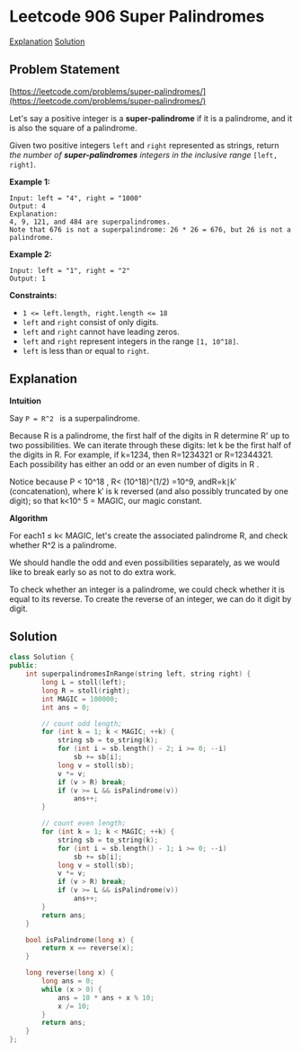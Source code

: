 # Leetcode 906 Super Palindromes

[Explanation](leetcode-906-super-palindromes.md#explanation)             [Solution](leetcode-906-super-palindromes.md#solution)

## Problem Statement

[https://leetcode.com/problems/super-palindromes/](https://leetcode.com/problems/super-palindromes/)

Let's say a positive integer is a **super-palindrome** if it is a palindrome, and it is also the square of a palindrome.

Given two positive integers `left` and `right` represented as strings, return _the number of **super-palindromes** integers in the inclusive range_ `[left, right]`.

**Example 1:**

```
Input: left = "4", right = "1000"
Output: 4
Explanation: 
4, 9, 121, and 484 are superpalindromes.
Note that 676 is not a superpalindrome: 26 * 26 = 676, but 26 is not a palindrome.
```

**Example 2:**

```
Input: left = "1", right = "2"
Output: 1
```

**Constraints:**

* `1 <= left.length, right.length <= 18`
* `left` and `right` consist of only digits.
* `left` and `right` cannot have leading zeros.
* `left` and `right` represent integers in the range `[1, 10^18]`.
* `left` is less than or equal to `right`.

## Explanation

**Intuition**

Say `P = R^2 ` is a superpalindrome.

Because R is a palindrome, the first half of the digits in R  determine R' up to two possibilities. We can iterate through these digits: let k be the first half of the digits in R. For example, if k=1234, then R=1234321 or R=12344321. Each possibility has either an odd or an even number of digits in R .

Notice because P < 10^18 , R< (10^18)^(1/2) ​=10^9, andR=k∣k′ (concatenation), where k′  is k reversed (and also possibly truncated by one digit); so that k<10^ 5 = MAGIC, our magic constant.

**Algorithm**

For each1 ≤ k< MAGIC, let's create the associated palindrome R, and check whether R^2 is a palindrome.

We should handle the odd and even possibilities separately, as we would like to break early so as not to do extra work.

To check whether an integer is a palindrome, we could check whether it is equal to its reverse. To create the reverse of an integer, we can do it digit by digit.

## Solution

```cpp
class Solution {
public:
    int superpalindromesInRange(string left, string right) {
        long L = stoll(left);
        long R = stoll(right);
        int MAGIC = 100000;
        int ans = 0;

        // count odd length;
        for (int k = 1; k < MAGIC; ++k) {
            string sb = to_string(k);
            for (int i = sb.length() - 2; i >= 0; --i)
                sb += sb[i];
            long v = stoll(sb);
            v *= v;
            if (v > R) break;
            if (v >= L && isPalindrome(v))
                ans++;
        }

        // count even length;
        for (int k = 1; k < MAGIC; ++k) {
            string sb = to_string(k);
            for (int i = sb.length() - 1; i >= 0; --i)
                sb += sb[i];
            long v = stoll(sb);
            v *= v;
            if (v > R) break;
            if (v >= L && isPalindrome(v)) 
                ans++;
        }
        return ans;
    }

    bool isPalindrome(long x) {
        return x == reverse(x);
    }

    long reverse(long x) {
        long ans = 0;
        while (x > 0) {
            ans = 10 * ans + x % 10;
            x /= 10;
        }
        return ans;
    }
};
```
